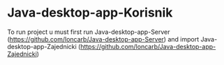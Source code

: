 # Java-desktop-app-Korisnik

To run project u must first run Java-desktop-app-Server (https://github.com/loncarb/Java-desktop-app-Server) and import Java-desktop-app-Zajednicki (https://github.com/loncarb/Java-desktop-app-Zajednicki)
